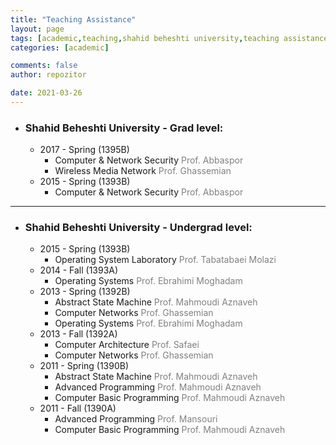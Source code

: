 ```yaml
---
title: "Teaching Assistance"
layout: page
tags: [academic,teaching,shahid beheshti university,teaching assistance,course]
categories: [academic]

comments: false
author: repozitor

date: 2021-03-26
---
```

* ### Shahid Beheshti University - Grad level: 
    * 2017 - Spring (1395B) 
        * Computer & Network Security <span style="color: #808080;">Prof. Abbaspor</span>
        * Wireless Media Network <span style="color: #808080;">Prof. Ghassemian</span>
    * 2015 - Spring (1393B) 
        * Computer & Network Security <span style="color: #808080;">Prof. Abbaspor</span>

___
* ### Shahid Beheshti University - Undergrad level: 
    * 2015 - Spring (1393B) 
        * Operating System Laboratory <span style="color: #808080;">Prof. Tabatabaei Molazi</span>
    * 2014 - Fall (1393A) 
        * Operating Systems <span style="color: #808080;">Prof. Ebrahimi Moghadam</span>
    * 2013 - Spring (1392B) 
        * Abstract State Machine <span style="color: #808080;">Prof. Mahmoudi Aznaveh</span>
        * Computer Networks <span style="color: #808080;">Prof. Ghassemian</span>
        * Operating Systems <span style="color: #808080;">Prof. Ebrahimi Moghadam</span>
    * 2013 - Fall (1392A) 
        * Computer Architecture <span style="color: #808080;">Prof. Safaei</span>
        * Computer Networks <span style="color: #808080;">Prof. Ghassemian</span>
    * 2011 - Spring (1390B) 
        * Abstract State Machine <span style="color: #808080;">Prof. Mahmoudi Aznaveh</span>
        * Advanced Programming <span style="color: #808080;">Prof. Mahmoudi Aznaveh</span>
        * Computer Basic Programming <span style="color: #808080;">Prof. Mahmoudi Aznaveh</span>
    * 2011 - Fall (1390A) 
        * Advanced Programming <span style="color: #808080;">Prof. Mansouri</span>
        * Computer Basic Programming <span style="color: #808080;">Prof. Mahmoudi Aznaveh</span>